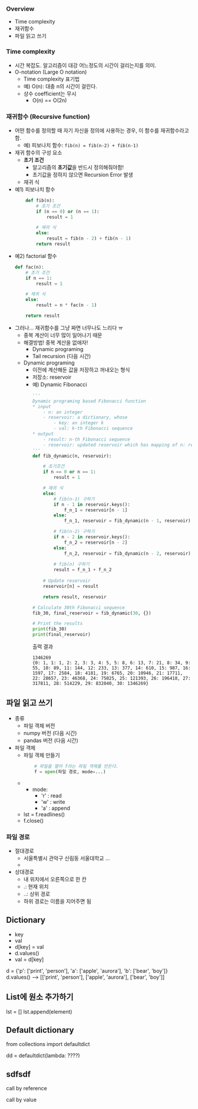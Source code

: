 ### Overview
- Time complexity
- 재귀함수
- 파일 읽고 쓰기

### Time complexity
- 시간 복잡도. 알고리즘이 대강 어느정도의 시간이 걸리는지를 의미.
- O-notation (Large O notation)
    - Time complexity 표기법
    - 예) O(n): 대충 n의 시간이 걸린다.
    - 상수 coefficient는 무시
        - O(n) == O(2n)


### 재귀함수 (Recursive function)
- 어떤 함수를 정의할 때 자기 자신을 정의에 사용하는 경우, 이 함수를 재귀함수라고 함.
    - 예) 피보나치 함수: `fib(n) = fib(n-2) + fib(n-1)`
- 재귀 함수의 구성 요소
    - **초기 조건**
        - 알고리즘의 **초기값**을 반드시 정의해줘야함!
        - 초기값을 정하지 않으면 Recursion Error 발생
    - 재귀 식
- 예1) 피보나치 함수
    ```python
        def fib(n):
            # 초기 조건
            if (n == 0) or (n == 1):
                result = 1

            # 재귀 식
            else:
                result = fib(n - 2) + fib(n - 1)
            return result
    ```
- 예2) factorial 함수
    ```python
    def fac(n):
        # 초기 조건
        if n == 1:
            result = 1

        # 재귀 식
        else:
            result = n * fac(n - 1)

        return result
    ```
- 그러나... 재귀함수를 그냥 짜면 너무나도 느리다 ㅠ
    - 중복 계산이 너무 많이 일어나기 때문
    - 해결방법! 중복 계산을 없애자!
        - Dynamic programing
        - Tail recursion (다음 시간)
    - Dynamic programing
        - 이전에 계산해둔 값을 저장하고 꺼내오는 형식
        - 저장소: reservoir
        - 예) Dynamic Fibonacci
            ```python
            '''
            Dynamic programing based Fibonacci function
            * input
                - n: an integer
                - reservoir: a dictionary, whose
                    - key: an integer k
                    - val: k-th Fibonacci sequence
            * output
                - result: n-th Fibonacci sequence
                - reservoir: updated reservoir which has mapping of n: result.
            '''
            def fib_dynamic(n, reservoir):

                # 초기조건
                if n == 0 or n == 1:
                    result = 1

                # 재귀 식
                else:
                    # fib(n-1) 구하기
                    if n - 1 in reservoir.keys():
                        f_n_1 = reservoir[n - 1]
                    else:
                        f_n_1, reservoir = fib_dynamic(n - 1, reservoir)

                    # fib(n-2) 구하기
                    if n - 2 in reservoir.keys():
                        f_n_2 = reservoir[n - 2]
                    else:
                        f_n_2, reservoir = fib_dynamic(n - 2, reservoir)
                    
                    # fib(n) 구하기
                    result = f_n_1 + f_n_2
                
                # Update reservoir
                reservoir[n] = result

                return result, reservoir

            # Calculate 30th Fibonacci sequence
            fib_30, final_reservoir = fib_dynamic(30, {})

            # Print the results
            print(fib_30)
            print(final_reservoir)
            ```
            출력 결과
            ```
            1346269
            {0: 1, 1: 1, 2: 2, 3: 3, 4: 5, 5: 8, 6: 13, 7: 21, 8: 34, 9: 55, 10: 89, 11: 144, 12: 233, 13: 377, 14: 610, 15: 987, 16: 1597, 17: 2584, 18: 4181, 19: 6765, 20: 10946, 21: 17711, 22: 28657, 23: 46368, 24: 75025, 25: 121393, 26: 196418, 27: 317811, 28: 514229, 29: 832040, 30: 1346269}
            ```



## 파일 읽고 쓰기
- 종류
    - 파일 객체 버전 
    - numpy 버전 (다음 시간)
    - pandas 버전 (다음 시간)
- 파일 객체
    - 파일 객체 만들기
        ```python
            # 파일을 열어 f라는 파일 객체를 만든다.
            f = open(파일 경로, mode=...)
        ```
    - 
        - mode: 
            - 'r' : read
            - 'w' : write
            - 'a' : append
    - lst = f.readlines()
    - f.close()

### 파일 경로
- 절대경로
    - 서울특별시 관악구 신림동 서울대학교 ...
    - 
- 상대경로
    - 내 위치에서 오른쪽으로 한 칸
    - .: 현재 위치
    - ..: 상위 경로
    - 하위 경로는 이름을 지어주면 됨










## Dictionary
- key
- val
- d[key] = val
- d.values()
- val = d[key]

d = {'p': ['print', 'person'], 'a': ['apple', 'aurora'], 'b': ['bear', 'boy']}
d.values() --> [['print', 'person'], ['apple', 'aurora'], ['bear', 'boy']]

## List에 원소 추가하기
lst = []
lst.append(element)

## Default dictionary
from collections import defaultdict

dd = defaultdict(lambda: ????)


## sdfsdf
call by reference

call by value

